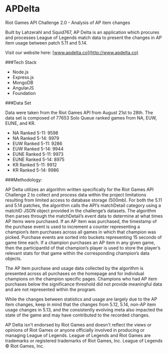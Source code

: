 # APDelta
Riot Games API Challenge 2.0 - Analysis of AP item changes

Built by Lahzerahl and Squid767, AP Delta is an application which procures and processes League of Legends match data to present the changes in AP item usage between patch 5.11 and 5.14.

Visit our website here: [www.apdelta.co](http://www.apdelta.co) 

###Tech Stack
* Node.js
* Express.js
* MongoDB
* AngularJS
* Foundation


###Data Set

Data were taken from the Riot Games API from August 21st to 28th. The data set is composed of 77653 Solo Queue ranked games from NA, EUW, EUNE, and KR.

* NA Ranked 5-11: 9598
* NA Ranked 5-14: 9979
* EUW Ranked 5-11: 9286
* EUW Ranked 5-14: 9944
* EUNE Ranked 5-11: 9973
* EUNE Ranked 5-14: 8975
* KR Ranked 5-11: 9912
* KR Ranked 5-14: 9986

###Methodology:

AP Delta utilizes an algorithm written specifically for the Riot Games API Challenge 2 to collect and process data within the project limitations resulting from limited access to database storage (500mb). For both the 5.11 and 5.14 patches, the algorithm calls the API’s matchDetail category using a matchID JSON object provided in the challenge’s datasets. The algorithm then parses through the matchDetail’s event data to determine at what times AP items were purchased. If an AP item was purchased, the timestamp of the purchase event is used to increment a counter representing a champion’s item purchases across all games in which that champion was picked. Purchase events are sorted into buckets representing 15 seconds of game time each. If a champion purchases an AP item in any given game, then the participantId of that champion’s player is used to store the player’s relevant stats for that game within the corresponding champion’s data objects.

The AP item purchase and usage data collected by the algorithm is presented across all purchases on the homepage and for individual champions on the champion specific pages. Champions who had AP item purchases below the significance threshold did not provide meaningful data and are not represented within the program.

While the changes between statistics and usage are largely due to the AP item changes, keep in mind that the changes from 5.12, 5.14, non-AP item usage changes in 5.13, and the consistently evolving meta also impacted the state of the game and may have contributed to the recorded changes.

AP Delta isn't endorsed by Riot Games and doesn't reflect the views or opinions of Riot Games or anyone officially involved in producing or managing League of Legends. League of Legends and Riot Games are trademarks or registered trademarks of Riot Games, Inc. League of Legends © Riot Games, Inc.